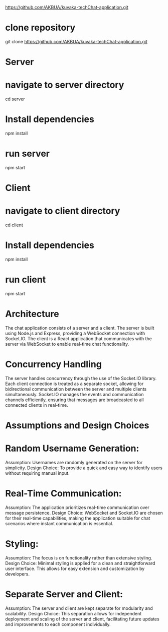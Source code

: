 https://github.com/AKBUA/kuvaka-techChat-application.git
# clone repository
git clone  https://github.com/AKBUA/kuvaka-techChat-application.git


# Server

# navigate to server directory
cd server
# Install dependencies
npm install
# run server 
npm start



# Client

# navigate to client directory
cd client
# Install dependencies
npm install
# run client 
npm start


# Architecture
The chat application consists of a server and a client. The server is built using Node.js and Express, providing a WebSocket connection with Socket.IO. The client is a React application that communicates with the server via WebSocket to enable real-time chat functionality.

# Concurrency Handling

The server handles concurrency through the use of the Socket.IO library. Each client connection is treated as a separate socket, allowing for bidirectional communication between the server and multiple clients simultaneously. Socket.IO manages the events and communication channels efficiently, ensuring that messages are broadcasted to all connected clients in real-time.

# Assumptions and Design Choices

#   Random Username Generation:

Assumption: Usernames are randomly generated on the server for simplicity.
Design Choice: To provide a quick and easy way to identify users without requiring manual input.

# Real-Time Communication:

Assumption: The application prioritizes real-time communication over message persistence.
Design Choice: WebSocket and Socket.IO are chosen for their real-time capabilities, making the application suitable for chat scenarios where instant communication is essential.

# Styling:

Assumption: The focus is on functionality rather than extensive styling.
Design Choice: Minimal styling is applied for a clean and straightforward user interface. This allows for easy extension and customization by developers.


# Separate Server and Client:

Assumption: The server and client are kept separate for modularity and scalability.
Design Choice: This separation allows for independent deployment and scaling of the server and client, facilitating future updates and improvements to each component individually.
